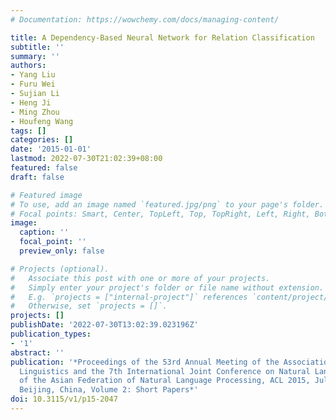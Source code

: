 ```yaml
---
# Documentation: https://wowchemy.com/docs/managing-content/

title: A Dependency-Based Neural Network for Relation Classification
subtitle: ''
summary: ''
authors:
- Yang Liu
- Furu Wei
- Sujian Li
- Heng Ji
- Ming Zhou
- Houfeng Wang
tags: []
categories: []
date: '2015-01-01'
lastmod: 2022-07-30T21:02:39+08:00
featured: false
draft: false

# Featured image
# To use, add an image named `featured.jpg/png` to your page's folder.
# Focal points: Smart, Center, TopLeft, Top, TopRight, Left, Right, BottomLeft, Bottom, BottomRight.
image:
  caption: ''
  focal_point: ''
  preview_only: false

# Projects (optional).
#   Associate this post with one or more of your projects.
#   Simply enter your project's folder or file name without extension.
#   E.g. `projects = ["internal-project"]` references `content/project/deep-learning/index.md`.
#   Otherwise, set `projects = []`.
projects: []
publishDate: '2022-07-30T13:02:39.023196Z'
publication_types:
- '1'
abstract: ''
publication: '*Proceedings of the 53rd Annual Meeting of the Association for Computational
  Linguistics and the 7th International Joint Conference on Natural Language Processing
  of the Asian Federation of Natural Language Processing, ACL 2015, July 26-31, 2015,
  Beijing, China, Volume 2: Short Papers*'
doi: 10.3115/v1/p15-2047
---
```

